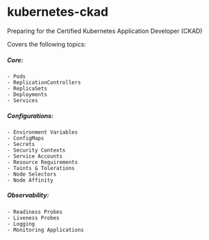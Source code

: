 # kubernetes-ckad

Preparing for the Certified Kubernetes Application Developer (CKAD)

Covers the following topics:

##### Core:
    - Pods
    - ReplicationControllers
    - ReplicaSets
    - Deployments
    - Services

##### Configurations:
    - Environment Variables
    - ConfigMaps
    - Secrets
    - Security Contexts
    - Service Accounts
    - Resource Requirements
    - Taints & Tolerations
    - Node Selectors
    - Node Affinity

##### Observability:
    - Readiness Probes
    - Liveness Probes
    - Logging
    - Monitoring Applications
